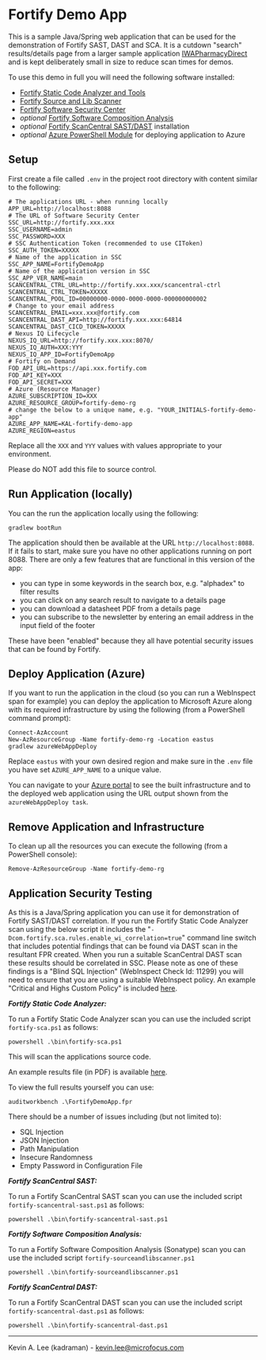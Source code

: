 # Fortify Demo App

This is a sample Java/Spring web application that can be used for the demonstration of Fortify SAST, DAST and SCA.
It is a cutdown "search" results/details page from a larger sample application [IWAPharmacyDirect](https://github.com/fortify-presales/IWAPharmacyDirect) and
is kept deliberately small in size to reduce scan times for demos.

To use this demo in full you will need the following software installed:

* [Fortify Static Code Analyzer and Tools](https://www.microfocus.com/en-us/cyberres/application-security/static-code-analyzer)
* [Fortify Source and Lib Scanner](https://marketplace.microfocus.com/fortify/content/fortify-sourceandlibscanner)
* [Fortify Software Security Center](https://www.microfocus.com/en-us/cyberres/application-security/software-security-center)  
* *optional* [Fortify Software Composition Analysis](https://www.microfocus.com/en-us/cyberres/application-security/software-composition-analysis)
* *optional* [Fortify ScanCentral SAST/DAST]() installation
* *optional* [Azure PowerShell Module](https://docs.microsoft.com/en-us/powershell/azure/install-az-ps) for deploying application to Azure

Setup
-----

First create a file called `.env` in the project root directory with content similar to the following:

```
# The applications URL - when running locally
APP_URL=http://localhost:8088
# The URL of Software Security Center
SSC_URL=http://fortify.xxx.xxx
SSC_USERNAME=admin
SSC_PASSWORD=XXX
# SSC Authentication Token (recommended to use CIToken)
SSC_AUTH_TOKEN=XXXXX
# Name of the application in SSC
SSC_APP_NAME=FortifyDemoApp
# Name of the application version in SSC
SSC_APP_VER_NAME=main
SCANCENTRAL_CTRL_URL=http://fortify.xxx.xxx/scancentral-ctrl
SCANCENTRAL_CTRL_TOKEN=XXXXX
SCANCENTRAL_POOL_ID=00000000-0000-0000-0000-000000000002
# Change to your email address
SCANCENTRAL_EMAIL=xxx.xxx@fortify.com
SCANCENTRAL_DAST_API=http://fortify.xxx.xxx:64814
SCANCENTRAL_DAST_CICD_TOKEN=XXXXX
# Nexus IQ Lifecycle
NEXUS_IQ_URL=http://fortify.xxx.xxx:8070/
NEXUS_IQ_AUTH=XXX:YYY
NEXUS_IQ_APP_ID=FortifyDemoApp
# Fortify on Demand
FOD_API_URL=https://api.xxx.fortify.com
FOD_API_KEY=XXX
FOD_API_SECRET=XXX
# Azure (Resource Manager)
AZURE_SUBSCRIPTION_ID=XXX
AZURE_RESOURCE_GROUP=fortify-demo-rg
# change the below to a unique name, e.g. "YOUR_INITIALS-fortify-demo-app"
AZURE_APP_NAME=KAL-fortify-demo-app
AZURE_REGION=eastus
```

Replace all the `XXX` and `YYY` values with values appropriate to your environment.

Please do NOT add this file to source control.

Run Application (locally)
-------------------------

You can the run the application locally using the following:

```
gradlew bootRun
```

The application should then be available at the URL `http://localhost:8088`. If it fails to start,
make sure you have no other applications running on port 8088. There are only a few features that are
functional in this version of the app:

 - you can type in some keywords in the search box, e.g. "alphadex" to filter results
 - you can click on any search result to navigate to a details page
 - you can download a datasheet PDF from a details page
 - you can subscribe to the newsletter by entering an email address in the input field of the footer   

These have been "enabled" because they all have potential security issues that can be found by Fortify.

Deploy Application (Azure)
--------------------------

If you want to run the application in the cloud (so you can run a WebInspect span for example) you can deploy the application to Microsoft Azure along with its required infrastructure
by using the following (from a PowerShell command prompt):

```
Connect-AzAccount
New-AzResourceGroup -Name fortify-demo-rg -Location eastus
gradlew azureWebAppDeploy
```

Replace `eastus` with your own desired region and make sure in the `.env` file you have
set `AZURE_APP_NAME` to a unique value.

You can navigate to your [Azure portal](https://portal.azure.com/#home) to see the built infrastructure and to
the deployed web application using the URL output shown from the `azureWebAppDeploy task`.

Remove Application and Infrastructure
-------------------------------------

To clean up all the resources you can execute the following (from a PowerShell console):

```
Remove-AzResourceGroup -Name fortify-demo-rg
```

Application Security Testing
----------------------------

As this is a Java/Spring application you can use it for demonstration of Fortify SAST/DAST
correlation. If you run the Fortify Static Code Analyzer scan using the below script it includes
the "`-Dcom.fortify.sca.rules.enable_wi_correlation=true`" command line switch that includes
potential findings that can be found via DAST scan in the resultant FPR created. When you run a
suitable ScanCentral DAST scan these results should be correlated in SSC. Please note as one
of these findings is a "Blind SQL Injection" (WebInspect Check Id: 11299) you will need to ensure that you are using a suitable WebInspect
policy. An example "Critical and Highs Custom Policy" is included [here](etc/Critical-and-Highs-Custom.policy).

***Fortify Static Code Analyzer:***

To run a Fortify Static Code Analyzer scan you can use the included script `fortify-sca.ps1` as follows:

```
powershell .\bin\fortify-sca.ps1
```

This will scan the applications source code.

An example results file (in PDF) is available [here](samples/FortifyDemoApp.pdf).

To view the full results yourself you can use:

```
auditworkbench .\FortifyDemoApp.fpr
```

There should be a number of issues including (but not limited to):

- SQL Injection
- JSON Injection
- Path Manipulation  
- Insecure Randomness
- Empty Password in Configuration File

***Fortify ScanCentral SAST:***

To run a Fortify ScanCentral SAST scan you can use the included script `fortify-scancentral-sast.ps1` as follows:

```
powershell .\bin\fortify-scancentral-sast.ps1
```

***Fortify Software Composition Analysis:***

To run a Fortify Software Composition Analysis (Sonatype) scan you can use the included script `fortify-sourceandlibscanner.ps1`

```
powershell .\bin\fortify-sourceandlibscanner.ps1
```

***Fortify ScanCentral DAST:***

To run a Fortify ScanCentral DAST scan you can use the included script `fortify-scancentral-dast.ps1` as follows:

```
powershell .\bin\fortify-scancentral-dast.ps1
```

---

Kevin A. Lee (kadraman) - kevin.lee@microfocus.com

